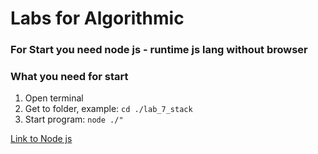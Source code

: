 # Labs for Algorithmic


### For Start you need node js - runtime js lang without browser

### What you need for start

1. Open terminal
2. Get to folder, example: `cd ./lab_7_stack`
3. Start program: `node ./"`

[Link to Node js](https://nodejs.org/en/download/)